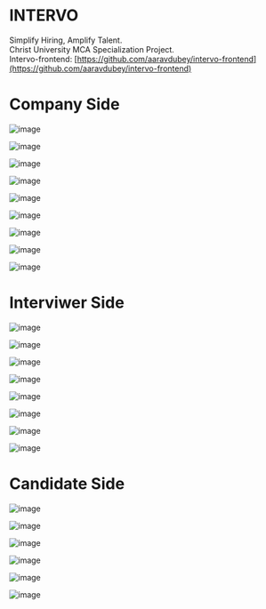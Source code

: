 # INTERVO

Simplify Hiring, Amplify Talent. <br />
Christ University MCA Specialization Project. <br />
Intervo-frontend: [https://github.com/aaravdubey/intervo-frontend](https://github.com/aaravdubey/intervo-frontend)


# Company Side
![image](https://github.com/user-attachments/assets/12eb3605-befd-48a5-b2f7-f48f14da5bf8)

![image](https://github.com/user-attachments/assets/d64c04ba-8429-439b-ae19-fe38a6e69622)

![image](https://github.com/user-attachments/assets/e4ff1965-7c21-449e-9f75-cfce12dbebfe)

![image](https://github.com/user-attachments/assets/047a7c7c-5e60-424a-a760-8938b3e56707)

![image](https://github.com/user-attachments/assets/5eff1090-0130-457b-a139-195fd4658ef9)

![image](https://github.com/user-attachments/assets/c0170668-99f7-4354-a9c6-50c19899c051)


![image](https://github.com/user-attachments/assets/9f46063b-9ad5-439c-9150-6cdee47980d3)



![image](https://github.com/user-attachments/assets/8e0e15d6-53ea-483f-ae7a-ab6e9b8fbdf1)


![image](https://github.com/user-attachments/assets/2ee0e592-3c70-48fd-bf8e-b08b3ead3612)




# Interviwer Side
![image](https://github.com/user-attachments/assets/d1fc2475-1b24-4c14-a5f3-2aca7b62884c)

![image](https://github.com/user-attachments/assets/ba7cd5f0-af2f-40cf-add8-4065bc396305)

![image](https://github.com/user-attachments/assets/f3ac4af6-ea86-40d1-99cb-7f7c0f8f7922)

![image](https://github.com/user-attachments/assets/81c84707-9a75-4d9f-8a6c-013d86729ead)

![image](https://github.com/user-attachments/assets/70de5014-d4e4-4868-84cc-9b92ea1e1855)



![image](https://github.com/user-attachments/assets/9955c759-8b85-42c7-a5b3-6de119c7d370)

![image](https://github.com/user-attachments/assets/bdef9e6a-8186-45ff-a878-c90fdcc5b23f)


![image](https://github.com/user-attachments/assets/e743f79e-725f-4a5a-a244-d406de54811d)


# Candidate Side
![image](https://github.com/user-attachments/assets/d5fb317e-df0e-4d74-ba8f-acebe2e385c5)


![image](https://github.com/user-attachments/assets/4f41f2ef-27d7-40d6-b0ce-b4d5d8cc729e)

![image](https://github.com/user-attachments/assets/a458db11-3791-4363-b20b-783d52b14f7f)

![image](https://github.com/user-attachments/assets/39814d5b-db98-4d8d-8288-810839dda36d)



![image](https://github.com/user-attachments/assets/65c3fe03-5d39-46c8-b01c-35d5f9d3281f)

![image](https://github.com/user-attachments/assets/6637d72f-1504-4dcd-a927-30cf4d4ca7cf)








